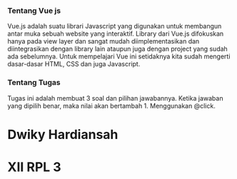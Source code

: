 <h3>Tentang Vue js</h3>
Vue.js adalah suatu librari Javascript yang digunakan untuk membangun antar muka sebuah website yang interaktif. Library dari Vue.js difokuskan hanya pada view layer dan sangat mudah diimplementasikan dan diintegrasikan dengan library lain ataupun juga dengan project yang sudah ada sebelumnya. Untuk mempelajari Vue ini setidaknya kita sudah mengerti dasar-dasar HTML, CSS dan juga Javascript.
<h3>Tentang Tugas</h3>
Tugas ini adalah membuat 3 soal dan pilihan jawabannya. Ketika jawaban yang dipilih benar, maka nilai akan bertambah 1. Menggunakan @click.


<h1>Dwiky Hardiansah</h1>
<h1>XII RPL 3</h1>
